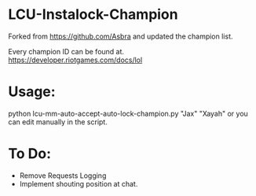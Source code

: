 # LCU-Instalock-Champion
Forked from https://github.com/Asbra and updated the champion list.

Every champion ID can be found at. https://developer.riotgames.com/docs/lol

# Usage:
python lcu-mm-auto-accept-auto-lock-champion.py "Jax" "Xayah" 
or you can edit manually in the script.

# To Do:
- Remove Requests Logging 
- Implement shouting position at chat. 
